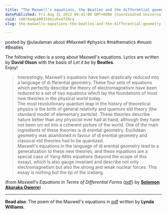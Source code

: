 ```yaml
---
title: "The Maxwell's equations, the Beatles and the differential geometry"
datePublished: Fri Aug 31 2012 09:43:00 GMT+0000 (Coordinated Universal Time)
cuid: cm8r8a4pa003l0ajuhxef28rq
slug: the-maxwells-equations-the-beatles-and-the-differential-geometry

---
```



posted by @ulaulaman about #Maxwell #physics #mathematics #music #Beatles

The following video is a song about Maxwell's equations. Lyrics are written by **David Olson** with the basis of _Let it be_ by **Beatles**.  
Enjoy!

> Interestingly, Maxwell's equations have been drastically reduced into a language of di fferential geometry. These four sets of equations which perfectly describe the theory of electromagnetism have been reduced to a set of two equations which lay the foundations of most new theories in the physical world today.  
> The most revolutionary quantum leap in the history of theoretical physics is the birth of general relativity and quantum eld theory (the standard model of elementary particle). These theories describe nature better than any physicist ever had at hand, although they have not been uni ed into a coherent picture of the world. One of the main ingredients of these theories is di erential geometry. Euclidean geometry was abandoned in favour of di erential geometry and classical eld theories had to be quantized.  
> Maxwell's equations in the language of di erential geometry lead to a generalization to these new theories, and these equations are a special case of Yang-Mills equations (beyond the scope of this essay), which is also gauge invariant and describe not only electromagnetism but also the strong and weak nuclear forces. This essay is nothing but the tip of the iceberg.

(from _Maxwell's Equations in Terms of Differential Forms_ ([pdf](http://users.aims.ac.za/~solomon/akason.pdf)) by [**Solomon Akaraka Owerre**](http://users.aims.ac.za/~solomon/))

* * *

**Read also**: The poem of the Maxwell's equations in [pdf](http://www.scientainment.com/max.pdf) written by **Lynda Williams**.